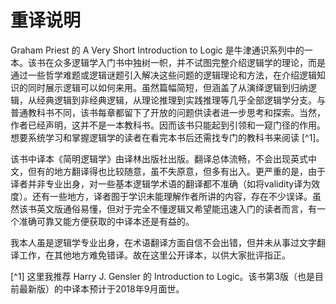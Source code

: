 # 重译说明

Graham Priest 的 A Very Short Introduction to Logic 是牛津通识系列中的一本。该书在众多逻辑学入门书中独树一帜，并不试图完整介绍逻辑学的理论，而是通过一些哲学难题或逻辑谜题引入解决这些问题的逻辑理论和方法，在介绍逻辑知识的同时展示逻辑可以如何来用。虽然篇幅简短，但涵盖了从演绎逻辑到归纳逻辑，从经典逻辑到非经典逻辑，从理论推理到实践推理等几乎全部逻辑学分支。与普通教科书不同，该书每章都留下了开放的问题供读者进一步思考和探索。当然，作者已经声明，这并不是一本教科书。因而该书只能起到引领和一窥门径的作用。想要系统学习和掌握逻辑学的读者在看完本书后还需找专门的教科书来阅读 \[^1\]。

该书中译本《简明逻辑学》由译林出版社出版。翻译总体流畅，不会出现英式中文，但有的地方翻译得也比较随意，虽不失原意，但多有出入。更严重的是，由于译者并非专业出身，对一些基本逻辑学术语的翻译都不准确（如将validity译为效度）。还有一些地方，译者囿于学识未能理解作者所讲的内容，存在不少误译。虽然该书英文版通俗易懂，但对于完全不懂逻辑又希望能迅速入门的读者而言，有一个准确可靠又能方便获取的中译本还是有益的。

我本人虽是逻辑学专业出身，在术语翻译方面自信不会出错，但并未从事过文字翻译工作，在其他地方难免错译。故在这里公开译本，以供大家批评指正。

\[^1\] 这里我推荐 Harry J. Gensler 的 Introduction to Logic。该书第3版（也是目前最新版）的中译本预计于2018年9月面世。

